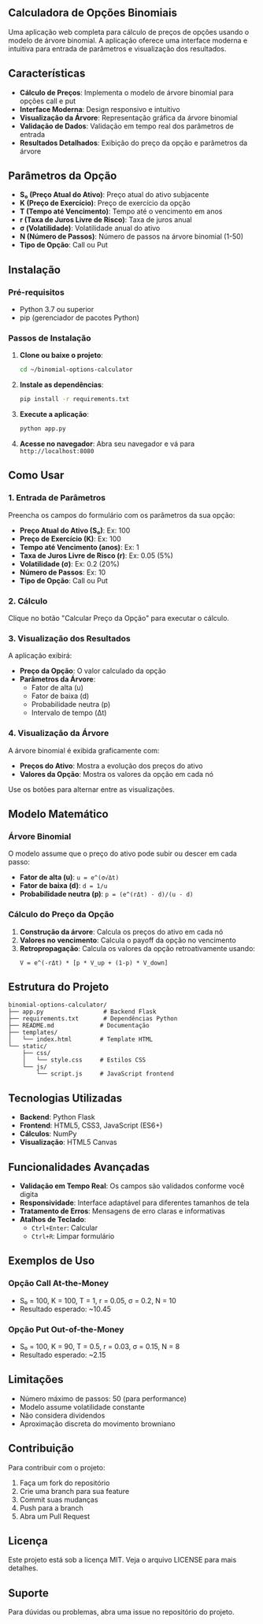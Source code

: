 ## Calculadora de Opções Binomiais

Uma aplicação web completa para cálculo de preços de opções usando o modelo de árvore binomial. A aplicação oferece uma interface moderna e intuitiva para entrada de parâmetros e visualização dos resultados.

## Características

- **Cálculo de Preços**: Implementa o modelo de árvore binomial para opções call e put
- **Interface Moderna**: Design responsivo e intuitivo
- **Visualização da Árvore**: Representação gráfica da árvore binomial
- **Validação de Dados**: Validação em tempo real dos parâmetros de entrada
- **Resultados Detalhados**: Exibição do preço da opção e parâmetros da árvore

## Parâmetros da Opção

- **S₀ (Preço Atual do Ativo)**: Preço atual do ativo subjacente
- **K (Preço de Exercício)**: Preço de exercício da opção
- **T (Tempo até Vencimento)**: Tempo até o vencimento em anos
- **r (Taxa de Juros Livre de Risco)**: Taxa de juros anual
- **σ (Volatilidade)**: Volatilidade anual do ativo
- **N (Número de Passos)**: Número de passos na árvore binomial (1-50)
- **Tipo de Opção**: Call ou Put

## Instalação

### Pré-requisitos

- Python 3.7 ou superior
- pip (gerenciador de pacotes Python)

### Passos de Instalação

1. **Clone ou baixe o projeto**:
   ```bash
   cd ~/binomial-options-calculator
   ```

2. **Instale as dependências**:
   ```bash
   pip install -r requirements.txt
   ```

3. **Execute a aplicação**:
   ```bash
   python app.py
   ```

4. **Acesse no navegador**:
   Abra seu navegador e vá para `http://localhost:8080`

## Como Usar

### 1. Entrada de Parâmetros

Preencha os campos do formulário com os parâmetros da sua opção:

- **Preço Atual do Ativo (S₀)**: Ex: 100
- **Preço de Exercício (K)**: Ex: 100
- **Tempo até Vencimento (anos)**: Ex: 1
- **Taxa de Juros Livre de Risco (r)**: Ex: 0.05 (5%)
- **Volatilidade (σ)**: Ex: 0.2 (20%)
- **Número de Passos**: Ex: 10
- **Tipo de Opção**: Call ou Put

### 2. Cálculo

Clique no botão "Calcular Preço da Opção" para executar o cálculo.

### 3. Visualização dos Resultados

A aplicação exibirá:

- **Preço da Opção**: O valor calculado da opção
- **Parâmetros da Árvore**: 
  - Fator de alta (u)
  - Fator de baixa (d)
  - Probabilidade neutra (p)
  - Intervalo de tempo (Δt)

### 4. Visualização da Árvore

A árvore binomial é exibida graficamente com:

- **Preços do Ativo**: Mostra a evolução dos preços do ativo
- **Valores da Opção**: Mostra os valores da opção em cada nó

Use os botões para alternar entre as visualizações.

## Modelo Matemático

### Árvore Binomial

O modelo assume que o preço do ativo pode subir ou descer em cada passo:

- **Fator de alta (u)**: `u = e^(σ√Δt)`
- **Fator de baixa (d)**: `d = 1/u`
- **Probabilidade neutra (p)**: `p = (e^(rΔt) - d)/(u - d)`

### Cálculo do Preço da Opção

1. **Construção da árvore**: Calcula os preços do ativo em cada nó
2. **Valores no vencimento**: Calcula o payoff da opção no vencimento
3. **Retropropagação**: Calcula os valores da opção retroativamente usando:
   ```
   V = e^(-rΔt) * [p * V_up + (1-p) * V_down]
   ```

## Estrutura do Projeto

```
binomial-options-calculator/
├── app.py                 # Backend Flask
├── requirements.txt       # Dependências Python
├── README.md             # Documentação
├── templates/
│   └── index.html        # Template HTML
└── static/
    ├── css/
    │   └── style.css     # Estilos CSS
    └── js/
        └── script.js     # JavaScript frontend
```

## Tecnologias Utilizadas

- **Backend**: Python Flask
- **Frontend**: HTML5, CSS3, JavaScript (ES6+)
- **Cálculos**: NumPy
- **Visualização**: HTML5 Canvas

## Funcionalidades Avançadas

- **Validação em Tempo Real**: Os campos são validados conforme você digita
- **Responsividade**: Interface adaptável para diferentes tamanhos de tela
- **Tratamento de Erros**: Mensagens de erro claras e informativas
- **Atalhos de Teclado**: 
  - `Ctrl+Enter`: Calcular
  - `Ctrl+R`: Limpar formulário

## Exemplos de Uso

### Opção Call At-the-Money
- S₀ = 100, K = 100, T = 1, r = 0.05, σ = 0.2, N = 10
- Resultado esperado: ~10.45

### Opção Put Out-of-the-Money
- S₀ = 100, K = 90, T = 0.5, r = 0.03, σ = 0.15, N = 8
- Resultado esperado: ~2.15

## Limitações

- Número máximo de passos: 50 (para performance)
- Modelo assume volatilidade constante
- Não considera dividendos
- Aproximação discreta do movimento browniano

## Contribuição

Para contribuir com o projeto:

1. Faça um fork do repositório
2. Crie uma branch para sua feature
3. Commit suas mudanças
4. Push para a branch
5. Abra um Pull Request

## Licença

Este projeto está sob a licença MIT. Veja o arquivo LICENSE para mais detalhes.

## Suporte

Para dúvidas ou problemas, abra uma issue no repositório do projeto. 
